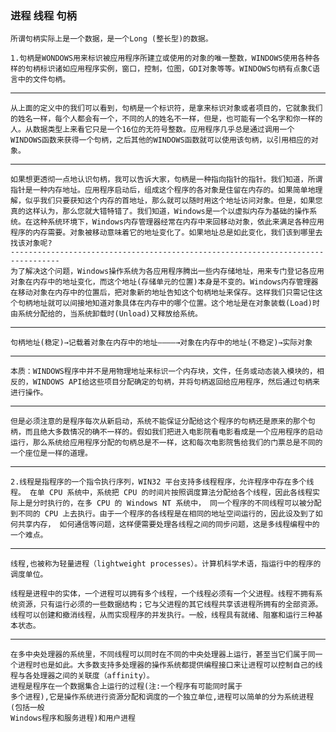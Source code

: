 ### 进程 线程 句柄
	所谓句柄实际上是一个数据，是一个Long (整长型)的数据。

	1.句柄是WONDOWS用来标识被应用程序所建立或使用的对象的唯一整数，WINDOWS使用各种各样的句柄标识诸如应用程序实例，窗口，控制，位图，GDI对象等等。WINDOWS句柄有点象C语言中的文件句柄。 
---------------------------------------------------------------------------------
	从上面的定义中的我们可以看到，句柄是一个标识符，是拿来标识对象或者项目的，它就象我们的姓名一样，每个人都会有一个，不同的人的姓名不一样，但是，也可能有一个名字和你一样的人。从数据类型上来看它只是一个16位的无符号整数。应用程序几乎总是通过调用一个WINDOWS函数来获得一个句柄，之后其他的WINDOWS函数就可以使用该句柄，以引用相应的对象。
---------------------------------------------------------------------------------
	如果想更透彻一点地认识句柄，我可以告诉大家，句柄是一种指向指针的指针。我们知道，所谓指针是一种内存地址。应用程序启动后，组成这个程序的各对象是住留在内存的。如果简单地理解，似乎我们只要获知这个内存的首地址，那么就可以随时用这个地址访问对象。但是，如果您真的这样认为，那么您就大错特错了。我们知道，Windows是一个以虚拟内存为基础的操作系统。在这种系统环境下，Windows内存管理器经常在内存中来回移动对象，依此来满足各种应用程序的内存需要。对象被移动意味着它的地址变化了。如果地址总是如此变化，我们该到哪里去找该对象呢?
    ---------------------------------------------------------------------------------
	为了解决这个问题，Windows操作系统为各应用程序腾出一些内存储地址，用来专门登记各应用对象在内存中的地址变化，而这个地址(存储单元的位置)本身是不变的。Windows内存管理器在移动对象在内存中的位置后，把对象新的地址告知这个句柄地址来保存。这样我们只需记住这个句柄地址就可以间接地知道对象具体在内存中的哪个位置。这个地址是在对象装载(Load)时由系统分配给的，当系统卸载时(Unload)又释放给系统。
---------------------------------------------------------------------------------
	句柄地址(稳定)→记载着对象在内存中的地址————→对象在内存中的地址(不稳定)→实际对象
---------------------------------------------------------------------------------
	本质：WINDOWS程序中并不是用物理地址来标识一个内存块，文件，任务或动态装入模块的，相反的，WINDOWS API给这些项目分配确定的句柄，并将句柄返回给应用程序，然后通过句柄来进行操作。 
---------------------------------------------------------------------------------
	但是必须注意的是程序每次从新启动，系统不能保证分配给这个程序的句柄还是原来的那个句柄，而且绝大多数情况的确不一样的。假如我们把进入电影院看电影看成是一个应用程序的启动运行，那么系统给应用程序分配的句柄总是不一样，这和每次电影院售给我们的门票总是不同的一个座位是一样的道理。
---------------------------------------------------------------------------------
	2.线程是指程序的一个指令执行序列，WIN32 平台支持多线程程序，允许程序中存在多个线程。 在单 CPU 系统中，系统把 CPU 的时间片按照调度算法分配给各个线程，因此各线程实际上是分时执行的，在多 CPU 的 Windows NT 系统中， 同一个程序的不同线程可以被分配到不同的 CPU 上去执行。由于一个程序的各线程是在相同的地址空间运行的，因此设及到了如何共享内存， 如何通信等问题，这样便需要处理各线程之间的同步问题，这是多线程编程中的一个难点。
---------------------------------------------------------------------------------
	线程,也被称为轻量进程（lightweight processes）。计算机科学术语，指运行中的程序的调度单位。

	线程是进程中的实体，一个进程可以拥有多个线程，一个线程必须有一个父进程。线程不拥有系统资源，只有运行必须的一些数据结构；它与父进程的其它线程共享该进程所拥有的全部资源。线程可以创建和撤消线程，从而实现程序的并发执行。一般，线程具有就绪、阻塞和运行三种基本状态。
---------------------------------------------------------------------------------
	在多中央处理器的系统里，不同线程可以同时在不同的中央处理器上运行，甚至当它们属于同一个进程时也是如此。大多数支持多处理器的操作系统都提供编程接口来让进程可以控制自己的线程与各处理器之间的关联度（affinity）。
	进程是程序在一个数据集合上运行的过程(注:一个程序有可能同时属于
	多个进程),它是操作系统进行资源分配和调度的一个独立单位,进程可以简单的分为系统进程(包括一般
	Windows程序和服务进程)和用户进程